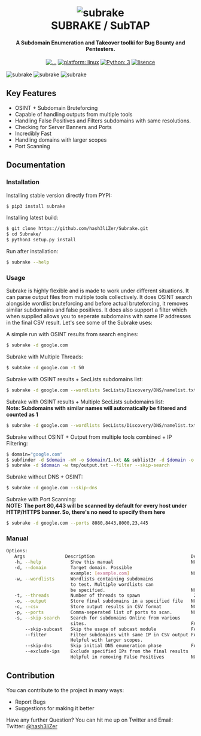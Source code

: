 <h1 align="center">
    <img src="https://user-images.githubusercontent.com/29171692/57197739-5392b300-6f84-11e9-9191-4e38f3edc583.png" alt="subrake" /> <br>    
    SUBRAKE / SubTAP
</h1>
<h4 align="center">A Subdomain Enumeration and Takeover toolki for Bug Bounty and Pentesters.</h4>
<p align="center">
    <a href="https://github.com/hash3liZer/Subrake/actions"><img src="https://github.com/hash3liZer/subrake/actions/workflows/demo.yml/badge.svg" alt="..."></a>
    <a href="https://www.linux.org/" target="_blank"><img src="https://img.shields.io/badge/platform-linux-important" alt="platform: linux" /></a>
    <a href="https://www.python.org/" target="_blank"><img src="https://img.shields.io/badge/Python-3-yellow.svg?logo=python" alt="Python: 3" /></a>
    <a href="https://www.gnu.org/licenses/gpl-3.0" target="_blank"><img src="https://img.shields.io/badge/License-GPLv3-blue.svg" alt="lisence" /></a>
</p>

<img align="center" src="https://user-images.githubusercontent.com/29171692/206875516-c1ee6f0e-b6b7-4fd3-81ae-53bc533abd8d.png" alt="subrake" />
<img align="center" src="https://user-images.githubusercontent.com/29171692/206875533-0ac3ca1c-e183-4c4a-9bb2-b7206d1cfc50.png" alt="subrake" />
<img align="center" src="https://user-images.githubusercontent.com/29171692/206875554-1f09c82a-d82d-4285-b30f-d84c67d99a9d.png" alt="subrake" />

## Key Features
<ul>
    <li>OSINT + Subdomain Bruteforcing</li>
    <li>Capable of handling outputs from multiple tools</li>
    <li>Handling False Positives and Filters subdomains with same resolutions.</li>
    <li>Checking for Server Banners and Ports</li>
    <li>Incredibly Fast</li>
    <li>Handling domains with larger scopes</li>
    <li>Port Scanning</li>
</ul>

## Documentation
### Installation
Installing stable version directly from PYPI:
```bash
$ pip3 install subrake
```

Installing latest build:
```bash
$ git clone https://github.com/hash3liZer/Subrake.git
$ cd Subrake/
$ python3 setup.py install
```

Run after installation:
```bash
$ subrake --help
```

### Usage
Subrake is highly flexible and is made to work under different situations. It can parse output files from multiple tools collectively. It does OSINT search alongside wordlist bruteforcing and before actual bruteforcing, it removes similar subdomains and false positives. It does also support a filter which when supplied allows you to seperate subdomains with same IP addresses in the final CSV result. Let's see some of the Subrake uses:

A simple run with OSINT results from search engines:
```bash
$ subrake -d google.com
```

Subrake with Multiple Threads:
```bash
$ subtake -d google.com -t 50
```

Subrake with OSINT results + SecLists subdomains list:
```bash
$ subrake -d google.com --wordlists SecLists/Discovery/DNS/namelist.txt
```

Subrake with OSINT results + Multiple SecLists subdomains list: <br>
**Note: Subdomains with similar names will automatically be filtered and counted as 1**
```bash
$ subrake -d google.com --wordlists SecLists/Discovery/DNS/namelist.txt,SecLists/Discovery/DNS/dns-Jhaddix.txt
```

Subrake without OSINT + Output from multiple tools combined + IP Filtering:
```bash
$ domain="google.com"
$ subfinder -d $domain -nW -o $domain/1.txt && sublist3r -d $domain -o $domain/2.txt && cat $domain/* >> /tmp/output.txt
$ subrake -d $domain -w tmp/output.txt --filter --skip-search
```

Subrake without DNS + OSINT:
```bash
$ subrake -d google.com --skip-dns
```

Subrake with Port Scanning: <br>
**NOTE: The port 80,443 will be scanned by default for every host under HTTP/HTTPS banner. So, there's no need to specify them here**
```bash
$ subrake -d google.com --ports 8080,8443,8000,23,445
```

### Manual

```bash
Options:
   Args               Description                                    Default
   -h, --help           Show this manual                             NONE
   -d, --domain         Target domain. Possible
                        example: [example.com]                       NONE
   -w, --wordlists      Wordlists containing subdomains
                        to test. Multiple wordlists can
                        be specified.                                NONE
   -t, --threads        Number of threads to spawn                    25
   -o, --output         Store final subdomains in a specified file   NONE
   -c, --csv            Store output results in CSV format           NONE
   -p, --ports          Comma-seperated list of ports to scan.       NONE
   -s, --skip-search    Search for subdomains Online from various
                        sites.                                       FALSE
       --skip-subcast   Skip the usage of subcast module             FALSE
       --filter         Filter subdomains with same IP in CSV output FALSE
                        Helpful with larger scopes.
       --skip-dns       Skip initial DNS enumeration phase           FALSE
       --exclude-ips    Exclude specified IPs from the final results
                        Helpful in removing False Positives          NONE
```

## Contribution
You can contribute to the project in many ways:
<ul>
    <li> Report Bugs </li>
    <li> Suggestions for making it better </li>
</ul>

Have any further Question? You can hit me up on Twitter and Email: <br>
Twitter: [@hash3liZer](https://twitter.com/hash3liZer)
